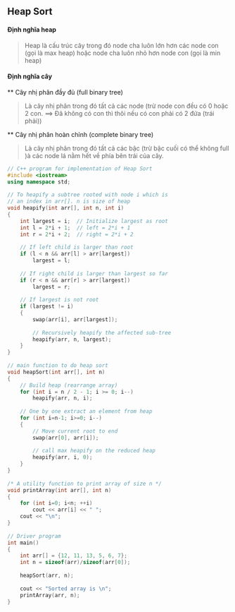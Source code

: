 ## Heap Sort

#### Định nghĩa heap
>Heap là cấu trúc cây trong đó node cha luôn lớn hơn các node con (gọi là max heap) hoặc node cha luôn nhỏ hơn node con (gọi là min heap)

#### Định nghĩa cây 
** Cây nhị phân đầy đủ (full binary tree)  
>Là cây nhị phân trong đó tất cả các  node (trừ node con đều có 0 hoặc 2 con.  ==> Đã  không có con thì thôi nếu có con  phải có 2 đứa (trái phải))

** Cây nhị phân hoàn chỉnh (complete binary tree)  
>Là cây nhị phân trong đó tất cả các bậc (trừ bậc cuối có thể không full )à các node lá nằm hết về phía bên trái của cây. 


```cpp
// C++ program for implementation of Heap Sort
#include <iostream>
using namespace std;
 
// To heapify a subtree rooted with node i which is
// an index in arr[]. n is size of heap
void heapify(int arr[], int n, int i)
{
    int largest = i;  // Initialize largest as root
    int l = 2*i + 1;  // left = 2*i + 1
    int r = 2*i + 2;  // right = 2*i + 2
 
    // If left child is larger than root
    if (l < n && arr[l] > arr[largest])
        largest = l;
 
    // If right child is larger than largest so far
    if (r < n && arr[r] > arr[largest])
        largest = r;
 
    // If largest is not root
    if (largest != i)
    {
        swap(arr[i], arr[largest]);
 
        // Recursively heapify the affected sub-tree
        heapify(arr, n, largest);
    }
}
 
// main function to do heap sort
void heapSort(int arr[], int n)
{
    // Build heap (rearrange array)
    for (int i = n / 2 - 1; i >= 0; i--)
        heapify(arr, n, i);
 
    // One by one extract an element from heap
    for (int i=n-1; i>=0; i--)
    {
        // Move current root to end
        swap(arr[0], arr[i]);
 
        // call max heapify on the reduced heap
        heapify(arr, i, 0);
    }
}
 
/* A utility function to print array of size n */
void printArray(int arr[], int n)
{
    for (int i=0; i<n; ++i)
        cout << arr[i] << " ";
    cout << "\n";
}
 
// Driver program
int main()
{
    int arr[] = {12, 11, 13, 5, 6, 7};
    int n = sizeof(arr)/sizeof(arr[0]);
 
    heapSort(arr, n);
 
    cout << "Sorted array is \n";
    printArray(arr, n);
}
```